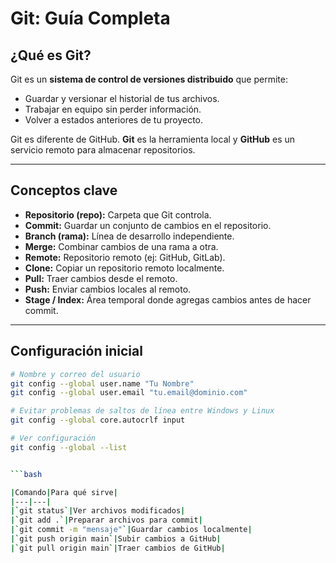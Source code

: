 # Git: Guía Completa

## ¿Qué es Git?

Git es un **sistema de control de versiones distribuido** que permite:

- Guardar y versionar el historial de tus archivos.
- Trabajar en equipo sin perder información.
- Volver a estados anteriores de tu proyecto.

Git es diferente de GitHub. **Git** es la herramienta local y **GitHub** es un servicio remoto para almacenar repositorios.

---

## Conceptos clave

- **Repositorio (repo):** Carpeta que Git controla.
- **Commit:** Guardar un conjunto de cambios en el repositorio.
- **Branch (rama):** Línea de desarrollo independiente.
- **Merge:** Combinar cambios de una rama a otra.
- **Remote:** Repositorio remoto (ej: GitHub, GitLab).
- **Clone:** Copiar un repositorio remoto localmente.
- **Pull:** Traer cambios desde el remoto.
- **Push:** Enviar cambios locales al remoto.
- **Stage / Index:** Área temporal donde agregas cambios antes de hacer commit.

---

## Configuración inicial

```bash
# Nombre y correo del usuario
git config --global user.name "Tu Nombre"
git config --global user.email "tu.email@dominio.com"

# Evitar problemas de saltos de línea entre Windows y Linux
git config --global core.autocrlf input

# Ver configuración
git config --global --list


```bash

|Comando|Para qué sirve|
|---|---|
|`git status`|Ver archivos modificados|
|`git add .`|Preparar archivos para commit|
|`git commit -m "mensaje"`|Guardar cambios localmente|
|`git push origin main`|Subir cambios a GitHub|
|`git pull origin main`|Traer cambios de GitHub|
```

